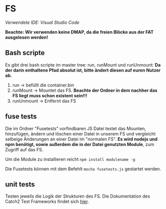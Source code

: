 # FS
*Verwendete IDE: Visual Studio Code*

**Beachte: Wir verwenden keine DMAP, da die freien Blöcke aus der FAT ausgelesen werden!**

## Bash scripte
Es gibt drei bash scripte im master tree: run, runMount und runUnmount:
**Da der darin enthaltene Pfad absolut ist, bitte ändert diesen auf euren Nutzer ab.**
 1. run -> befüllt die container.bin 
 2. runMount -> Mountet das FS. 
  **Beachte der Ordner in dem nachher das FS liegt muss schon existent sein!!!**
 3. runUnmount -> Entfernt das FS
 
## fuse tests
Die im Ordner "Fusetests" vorfindbaren JS Datei testet das Mounten, hinzufügen, ändern und löschen einer Datei in unserem FS 
und vergleicht selbeige Änderungen an einer Datei im "normalen FS". 
**Es wird nodejs und npm benötigt, sowie außerdem die in der Datei genutzten Module**, zum Zugriff auf das FS. 

Um die Module zu installieren reicht ``npm install modulename -g ``

Die Fusetests können mit dem Befehlt ``mocha fusetests.js`` gestartet werden.

## unit tests 
Testen jeweils die Logik der Strukturen des FS. 
Die Dokumentation des Catch2 Test Frameworks findet sich [hier](https://github.com/catchorg/Catch2). 



 

